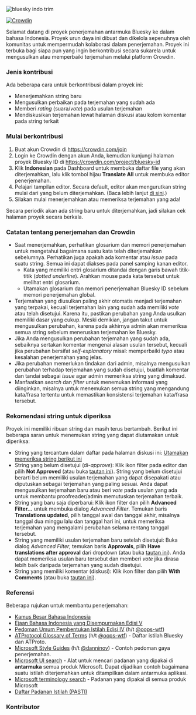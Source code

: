 
![bluesky indo trim](https://github.com/user-attachments/assets/8177d6a2-965f-4841-9170-2d1debc4109b)

[![Crowdin](https://badges.crowdin.net/bluesky-id/localized.svg)](https://crowdin.com/project/bluesky-id)

Selamat datang di proyek penerjemahan antarmuka Bluesky ke dalam bahasa Indonesia. Proyek urun daya ini dibuat dan dikelola sepenuhnya oleh komunitas untuk mempermudah kolaborasi dalam penerjemahan. Proyek ini terbuka bagi siapa pun yang ingin berkontribusi secara sukarela untuk mengusulkan atau memperbaiki terjemahan melalui platform Crowdin.

### Jenis kontribusi

Ada beberapa cara untuk berkontribusi dalam proyek ini:

- Menerjemahkan string baru
- Mengusulkan perbaikan pada terjemahan yang sudah ada
- Memberi _rating_ (suara/_vote_) pada usulan terjemahan
- Mendiskusikan terjemahan lewat halaman diskusi atau kolom komentar pada string terkait

### Mulai berkontribusi

1. Buat akun Crowdin di https://crowdin.com/join
2. Login ke Crowdin dengan akun Anda, kemudian kunjungi halaman proyek Bluesky ID di https://crowdin.com/project/bluesky-id
3. Klik **Indonesian** pada Dashboard untuk membuka daftar file yang akan diterjemahkan, lalu klik tombol hijau **Translate All** untuk membuka editor penerjemahan.
4. Pelajari tampilan editor. Secara default, editor akan mengurutkan string mulai dari yang belum diterjemahkan. (Baca lebih lanjut [di sini](https://support.crowdin.com/online-editor/).)
5. Silakan mulai menerjemahkan atau memeriksa terjemahan yang ada!

Secara periodik akan ada string baru untuk diterjemahkan, jadi silakan cek halaman proyek secara berkala.

### Catatan tentang penerjemahan dan Crowdin

- Saat menerjemahkan, perhatikan glosarium dan memori penerjemahan untuk mengetahui bagaimana suatu kata telah diterjemahkan sebelumnya. Perhatikan juga apakah ada komentar atau _issue_ pada suatu string. Semua ini dapat diakses pada panel samping kanan editor.
    - Kata yang memiliki entri glosarium ditandai dengan garis bawah titik-titik (_dotted underline_). Arahkan mouse pada kata tersebut untuk melihat entri glosarium.
    - Utamakan glosarium dan memori penerjemahan Bluesky ID sebelum memori penerjemahan global.
- Terjemahan yang diusulkan paling akhir otomatis menjadi terjemahan yang terpakai, kecuali terjemahan lain yang sudah ada memiliki *vote* atau telah disetujui. Karena itu, pastikan perubahan yang Anda usulkan memiliki dasar yang cukup. Meski demikian, jangan takut untuk mengusulkan perubahan, karena pada akhirnya admin akan memeriksa semua string sebelum meneruskan terjemahan ke Bluesky.
- Jika Anda mengusulkan perubahan terjemahan yang sudah ada, sebaiknya sertakan komentar mengenai alasan usulan tersebut, kecuali jika perubahan bersifat _self-explanatory_ misal: memperbaiki _typo_ atau kesalahan penerjemahan yang jelas.
- Jika perubahan memerlukan tindakan dari admin, misalnya mengusulkan perubahan terhadap terjemahan yang sudah disetujui, buatlah komentar dan tandai sebagai _issue_ agar admin memeriksa string yang dimaksud.
- Manfaatkan _search_ dan _filter_ untuk menemukan informasi yang diinginkan, misalnya untuk menemukan semua string yang mengandung kata/frasa tertentu untuk memastikan konsistensi terjemahan kata/frasa tersebut.

### Rekomendasi string untuk diperiksa

Proyek ini memiliki ribuan string dan masih terus bertambah. Berikut ini beberapa saran untuk menemukan string yang dapat diutamakan untuk diperiksa:

- String yang tercantum dalam daftar pada halaman diskusi ini: [Utamakan memeriksa string berikut ini](https://crowdin.com/project/bluesky-id/discussions/16)
- String yang belum disetujui (di-*approve*): Klik ikon filter pada editor dan pilih **Not Approved** (atau buka [tautan ini](https://crowdin.com/editor/bluesky-id/all/en-id?view=comfortable&filter=basic&value=5)). String yang belum disetujui berarti belum memiliki usulan terjemahan yang dapat disepakati atau diputuskan sebagai terjemahan yang paling sesuai. Anda dapat mengusulkan terjemahan baru atau beri *vote* pada usulan yang ada untuk membantu proofreader/admin memutuskan terjemahan terbaik.
- String yang baru saja diperbarui: Klik ikon filter dan pilih **Advanced Filter...** untuk membuka dialog *Advanced Filter*. Temukan baris **Translations updated**, pilih tanggal awal dan tanggal akhir, misalnya tanggal dua minggu lalu dan tanggal hari ini, untuk memeriksa terjemahan yang mengalami perubahan selama rentang tanggal tersebut.
- String yang memiliki usulan terjemahan baru setelah disetujui: Buka dialog *Advanced Filter*, temukan baris **Approvals**, pilih **Have translations after approval** dari dropdown (atau buka [tautan ini](https://crowdin.com/editor/bluesky-id/12/en-id?view=comfortable&filter=advanced&value=12&verbal_expression_scope=translations&approvals=have_translations_after_approval)). Anda dapat memeriksa usulan baru tersebut dan memberi *vote* jika dirasa lebih baik daripada terjemahan yang sudah disetujui.
- String yang memiliki komentar (diskusi): Klik ikon filter dan pilih **With Comments** (atau buka [tautan ini](https://crowdin.com/editor/bluesky-id/all/en-id?view=comfortable&filter=basic&value=7)).

### Referensi

Beberapa rujukan untuk membantu penerjemahan:
- [Kamus Besar Bahasa Indonesia](https://kbbi.kemdikbud.go.id)
- [Ejaan Bahasa Indonesia yang Disempurnakan Edisi V](https://ejaan.kemdikbud.go.id)
- [Pedoman Umum Pembentukan Istilah Edisi IV](https://drive.google.com/file/d/1zF1LGWH08xWk92Op_aBU0UTtbDTW-Usx/view) (h/t [@oops-wtf](https://github.com/oops-wtf))
- [ATProtocol Glossary of Terms](https://atproto.com/guides/glossary) (h/t [@oops-wtf](https://github.com/oops-wtf)) - Daftar istilah Bluesky dan ATProto.
- [Microsoft Style Guides](https://learn.microsoft.com/en-us/globalization/reference/microsoft-style-guides) (h/t [@danninov](https://github.com/danninov)) - Contoh pedoman gaya penerjemahan.
- [Microsoft UI search](https://msit.powerbi.com/view?r=eyJrIjoiMmE2NjJhMDMtNTY3MC00MmI2LWFmOWUtYWM5YTVjODI5MjQwIiwidCI6IjcyZjk4OGJmLTg2ZjEtNDFhZi05MWFiLTJkN2NkMDExZGI0NyIsImMiOjV9) - Alat untuk mencari padanan yang dipakai di **antarmuka** semua produk Microsoft. Dapat dijadikan contoh bagaimana suatu istilah diterjemahkan untuk ditampilkan dalam antarmuka aplikasi.
- [Microsoft terminology search](https://msit.powerbi.com/view?r=eyJrIjoiODJmYjU4Y2YtM2M0ZC00YzYxLWE1YTktNzFjYmYxNTAxNjQ0IiwidCI6IjcyZjk4OGJmLTg2ZjEtNDFhZi05MWFiLTJkN2NkMDExZGI0NyIsImMiOjV9) - Padanan yang dipakai di semua produk Microsoft
- [Daftar Padanan Istilah (PASTI)](https://pasti.kemdikbud.go.id/istilah_search.php)

### Kontributor

<!-- readme: oops-wtf,kemarau,danninov,thinkbyte1024,mary-ext,GID0317 -start -->
<!-- readme: oops-wtf,kemarau,danninov,thinkbyte1024,mary-ext,GID0317 -end -->
